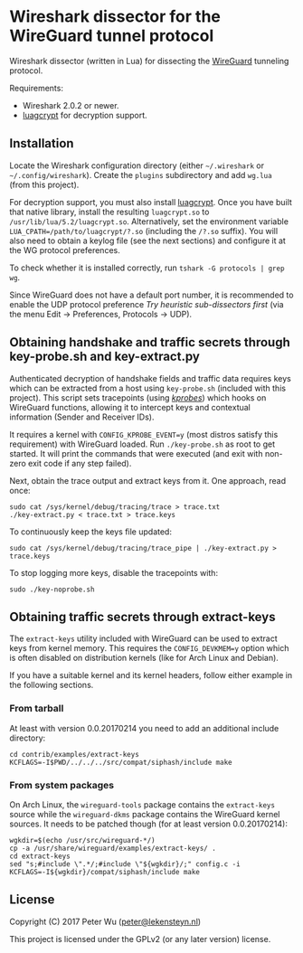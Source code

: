 # Wireshark dissector for the WireGuard tunnel protocol
Wireshark dissector (written in Lua) for dissecting the [WireGuard][1] tunneling
protocol.

Requirements:

 - Wireshark 2.0.2 or newer.
 - [luagcrypt][2] for decryption support.

## Installation
Locate the Wireshark configuration directory (either `~/.wireshark` or
`~/.config/wireshark`). Create the `plugins` subdirectory and add `wg.lua` (from
this project).

For decryption support, you must also install [luagcrypt][2]. Once you have
built that native library, install the resulting `luagcrypt.so` to
`/usr/lib/lua/5.2/luagcrypt.so`. Alternatively, set the environment variable
`LUA_CPATH=/path/to/luagcrypt/?.so` (including the `/?.so` suffix). You will
also need to obtain a keylog file (see the next sections) and configure it at
the WG protocol preferences.

To check whether it is installed correctly, run `tshark -G protocols | grep wg`.

Since WireGuard does not have a default port number, it is recommended to enable
the UDP protocol preference *Try heuristic sub-dissectors first* (via the menu
Edit → Preferences, Protocols → UDP).

## Obtaining handshake and traffic secrets through key-probe.sh and key-extract.py
Authenticated decryption of handshake fields and traffic data requires keys
which can be extracted from a host using `key-probe.sh` (included with this
project). This script sets tracepoints (using [*kprobes*][3]) which hooks on
WireGuard functions, allowing it to intercept keys and contextual information
(Sender and Receiver IDs).

It requires a kernel with `CONFIG_KPROBE_EVENT=y` (most distros satisfy this
requirement) with WireGuard loaded. Run `./key-probe.sh` as root to get started.
It will print the commands that were executed (and exit with non-zero exit code
if any step failed).

Next, obtain the trace output and extract keys from it. One approach, read once:

    sudo cat /sys/kernel/debug/tracing/trace > trace.txt
    ./key-extract.py < trace.txt > trace.keys

To continuously keep the keys file updated:

    sudo cat /sys/kernel/debug/tracing/trace_pipe | ./key-extract.py > trace.keys

To stop logging more keys, disable the tracepoints with:

    sudo ./key-noprobe.sh

## Obtaining traffic secrets through extract-keys
The `extract-keys` utility included with WireGuard can be used to extract keys
from kernel memory.  This requires the `CONFIG_DEVKMEM=y` option which is often
disabled on distribution kernels (like for Arch Linux and Debian).

If you have a suitable kernel and its kernel headers, follow either example in
the following sections.

### From tarball
At least with version 0.0.20170214 you need to add an additional include
directory:

    cd contrib/examples/extract-keys
    KCFLAGS=-I$PWD/../../../src/compat/siphash/include make

### From system packages
On Arch Linux, the `wireguard-tools` package contains the `extract-keys` source
while the `wireguard-dkms` package contains the WireGuard kernel sources. It
needs to be patched though (for at least version 0.0.20170214):

    wgkdir=$(echo /usr/src/wireguard-*/)
    cp -a /usr/share/wireguard/examples/extract-keys/ .
    cd extract-keys
    sed "s;#include \".*/;#include \"${wgkdir}/;" config.c -i
    KCFLAGS=-I${wgkdir}/compat/siphash/include make

## License
Copyright (C) 2017 Peter Wu (peter@lekensteyn.nl)

This project is licensed under the GPLv2 (or any later version) license.

 [1]: https://www.wireguard.io/
 [2]: https://github.com/Lekensteyn/luagcrypt
 [3]: https://www.kernel.org/doc/Documentation/trace/kprobetrace.txt
